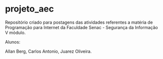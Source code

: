 # projeto_aec

Repositório criado para postagens das atividades
referentes a matéria de Programação para Internet 
da Faculdade Senac - Segurança da Informação 
V módulo.

Alunos:

Allan Berg,
Carlos Antonio,
Juarez Oliveira.
